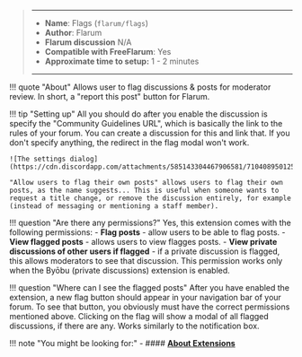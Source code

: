 > ---
> - **Name**: Flags (`flarum/flags`)
> - **Author**: Flarum
> - **Flarum discussion** N/A
> - **Compatible with FreeFlarum**: Yes
> - **Approximate time to setup:** 1 - 2 minutes
>
> ---

!!! quote "About"
    Allows user to flag discussions & posts for moderator review. In short, a "report this post" button for Flarum.
    
!!! tip "Setting up"
    All you should do after you enable the discussion is specify the "Community Guidelines URL", which is basically the link to the rules of your forum. You can create a discussion for this and link that. If you don't specify anything, the redirect in the flag modal won't work.
    
    ![The settings dialog](https://cdn.discordapp.com/attachments/585143304467906581/710408950125690920/unknown.png)
    
    "Allow users to flag their own posts" allows users to flag their own posts, as the name suggests... This is useful when someone wants to request a title change, or remove the discussion entirely, for example (instead of messaging or mentioning a staff member).
    
!!! question "Are there any permissions?"
    Yes, this extension comes with the following permissions:
    - **Flag posts** - allow users to be able to flag posts.
    - **View flagged posts** - allows users to view flagges posts.
    - **View private discussions of other users if flagged** - if a private discussion is flagged, this allows moderators to see that discussion. This permission works only when the Byōbu (private discussions) extension is enabled.
    
!!! question "Where can I see the flagged posts"
    After you have enabled the extension, a new flag button should appear in your navigation bar of your forum. To see that button, you obviously must have the correct permissions mentioned above. Clicking on the flag will show a modal of all flagged discussions, if there are any.
    Works similarly to the notification box.
    
!!! note "You might be looking for:"
    - #### **[About Extensions](https://www.freeflarum.com/docs/howto/extensions/About-Extensions/)**
